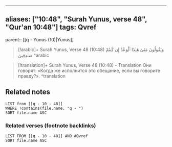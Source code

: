 
---
aliases: ["10:48", "Surah Yunus, verse 48", "Qur'an 10:48"]
tags: Qvref
---

parent:: [[q - Yunus (10)|Yunus]]

> [!arabic]+ Surah Yunus, Verse 48 (10:48)
> <span class="quran-arabic">وَيَقُولُونَ مَتَىٰ هَـٰذَا ٱلْوَعْدُ إِن كُنتُمْ صَـٰدِقِينَ</span>
^arabic

> [!translation]+ Surah Yunus, Verse 48 (10:48) - Translation
> Они говорят: «Когда же исполнится это обещание, если вы говорите правду?».
^translation



## Related notes
```dataview
LIST from [[q - 10 - 48]]
WHERE !contains(file.name, "q - ")
SORT file.name ASC
```

### Related verses (footnote backlinks)
```dataview
LIST FROM [[q - 10 - 48]] AND #Qvref
SORT file.name ASC
```

